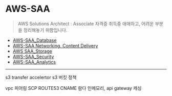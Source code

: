 # AWS-SAA
> AWS Solutions Architect : Associate 자격증 취득중 애매하고, 어려운 부분을 정리해놓기 위함입니다.

- [AWS-SAA_Database](AWS-SAA_Database.md)
- [AWS-SAA Networking, Content Delivery](AWS-SAA_Networking.md)
- [AWS SAA_Storage](AWS-SAA_Storage.md)
- [AWS-SAA_Security](AWS-SAA_Security.md)
- [AWS-SAA_Analytics](AWS-SAA_Analytics.md)

---

s3 transfer accelertor
s3 버킷 정책

vpc 피어링
SCP
ROUTE53 CNAME
람다 인메모리, api gateway 캐싱